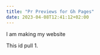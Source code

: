 ```yaml
---
title: "Pr Previews for Gh Pages"
date: 2023-04-08T12:41:12+02:00
---
```


I am making my website

This id pull 1.
